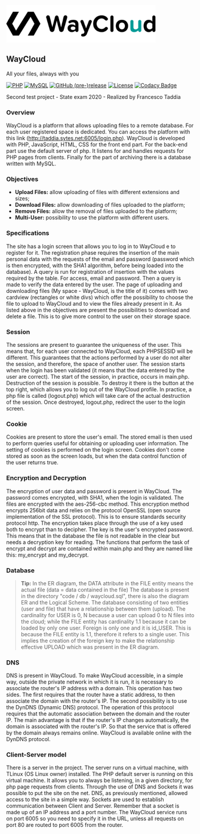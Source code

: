 <img src="app/img/waycloud_logo.png" alt="Showcase" height="100px">

## WayCloud
All your files, always with you

[![PHP](https://img.shields.io/badge/Php-7.2.24-blue)](https://www.php.net/)
[![MySQL](https://img.shields.io/badge/MySQL-5.7.30-%23738cff)](https://www.mysql.com/it/)
[![GitHub (pre-)release](https://img.shields.io/github/v/release/fctaddia/WayCloud?color=%234570b5&label=Release)](./../../releases)
[![License](https://img.shields.io/github/license/fctaddia/NfcTools?color=039c98&label=License)](https://opensource.org/licenses/MIT)
[![Codacy Badge](https://app.codacy.com/project/badge/Grade/3363acf0df0c46e8a803d087c1f5a872)](https://www.codacy.com/manual/fctaddia/WayCloud?utm_source=github.com&amp;utm_medium=referral&amp;utm_content=fctaddia/WayCloud&amp;utm_campaign=Badge_Grade)

Second test project - State exam 2020 - Realized by Francesco Taddia

### Overview
WayCloud is a platform that allows uploading files to a remote database. For each user registered space is dedicated. You can access the platform with this link (http://taddia.sytes.net:6005/login.php). WayCloud is developed with PHP, JavaScript, HTML, CSS for the front end part. For the back-end part use the default server of php. It listens for and handles requests for PHP pages from clients. Finally for the part of archiving there is a database written with MySQL.

### Objectives
* **Upload Files:** allow uploading of files with different extensions and sizes;
* **Download Files:** allow downloading of files uploaded to the platform;
* **Remove Files:** allow the removal of files uploaded to the platform;
* **Multi-User:** possibility to use the platform with different users.

### Specifications
The site has a login screen that allows you to log in to WayCloud e to register for it. The registration phase requires the insertion of the main personal data with the requests of the email and password (password which is then encrypted, with the SHA1 algorithm, before being loaded into the database). A query is run for registration of insertion with the values required by the table. For access, email and password. Then a query is made to verify the data entered by the user. The page of uploading and downloading files (My space - WayCloud, is the title of it) comes with two cardview (rectangles or white divs) which offer the possibility to choose the file to upload to WayCloud and to view the files already present in it. As listed above in the objectives are present the possibilities to download and delete a file. This is to give more control to the user on their storage space.

### Session
The sessions are present to guarantee the uniqueness of the user. This means that, for each user connected to WayCloud, each PHPSESSID will be different. This guarantees that the actions performed by a user do not alter the session, and therefore, the space of another user. The session starts when the login has been validated (it means that the data entered by the user are correct). The start of the session, in practice, occurs in main.php. Destruction of the session is possible. To destroy it there is the button at the top right, which allows you to log out of the WayCloud profile. In practice, a php file is called (logout.php) which will take care of the actual destruction of the session. Once destroyed, logout.php, redirect the user to the login screen.

### Cookie
Cookies are present to store the user's email. The stored email is then used to perform queries useful for obtaining or uploading user information. The setting of cookies is performed on the login screen. Cookies don't come stored as soon as the screen loads, but when the data control function of the user returns true.

### Encryption and Decryption
The encryption of user data and password is present in WayCloud. The password comes encrypted, with SHA1, when the login is validated. The files are encrypted with the aes-256-cbc method. This encryption method encrypts 256bit data and relies on the protocol OpenSSL (open source implementation of the SSL protocol). This is to ensure standards security protocol http. The encryption takes place through the use of a key used both to encrypt than to decipher. The key is the user's encrypted password. This means that in the database the file is not readable in the clear but needs a decryption key for reading. The functions that perform the task of encrypt and decrypt are contained within main.php and they are named like this: my_encrypt and my_decrypt.

### Database
> **Tip:** In the ER diagram, the DATA attribute in the FILE entity means the actual file (data = data contained in the file)
The database is present in the directory "code / db / waycloud.sql", there is also the diagram ER and the Logical Scheme. The database consisting of two entities (user and file) that have a relationship between them (upload). The cardinality for USER is 0, N because a user can upload 0 to N files into the cloud; while the FILE entity has cardinality 1.1 because it can be loaded by only one user. Foreign is only one and it is id_USER. This is because the FILE entity is 1.1, therefore it refers to a single user. This implies the creation of the foreign key to make the relationship effective UPLOAD which was present in the ER diagram.

### DNS
DNS is present in WayCloud. To make WayCloud accessible, in a simple way, outside the private network in which it is run, it is necessary to associate the router's IP address with a domain. This operation has two sides. The first requires that the router have a static address, to then associate the domain with the router's IP. The second possibility is to use the DynDNS (Dynamic DNS) protocol. The operation of this protocol requires that the automatic association between the domain and the router IP. The main advantage is that if the router's IP changes automatically, the domain is associated with the router's IP. So that the service that is offered by the domain always remains online. WayCloud is available online with the DynDNS protocol.

### Client-Server model
There is a server in the project. The server runs on a virtual machine, with TLinux (OS Linux owner) installed. The PHP default server is running on this virtual machine. It allows you to always be listening, in a given directory, for php page requests from clients. Through the use of DNS and Sockets it was possible to put the site on the net. DNS, as previously mentioned, allowed access to the site in a simple way. Sockets are used to establish communication between Client and Server. Remember that a socket is made up of an IP address and a port number. The WayCloud service runs on port 6005 so you need to specify it in the URL, unless all requests on port 80 are routed to port 6005 from the router.
